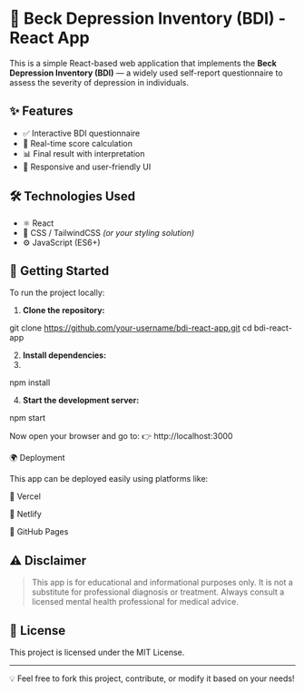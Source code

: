 
# 🧠 Beck Depression Inventory (BDI) - React App

This is a simple React-based web application that implements the **Beck Depression Inventory (BDI)** — a widely used self-report questionnaire to assess the severity of depression in individuals.

## ✨ Features

- ✅ Interactive BDI questionnaire
- 🧮 Real-time score calculation
- 📊 Final result with interpretation
- 📱 Responsive and user-friendly UI

## 🛠️ Technologies Used

- ⚛️ React
- 💅 CSS / TailwindCSS *(or your styling solution)*
- ⚙️ JavaScript (ES6+)

## 🚀 Getting Started

To run the project locally:

1. **Clone the repository:**
   
git clone https://github.com/your-username/bdi-react-app.git
cd bdi-react-app

2. **Install dependencies:**
3. 
npm install

4. **Start the development server:**

npm start

Now open your browser and go to:
👉 http://localhost:3000

🌍 Deployment

This app can be deployed easily using platforms like:

🔗 Vercel

🔗 Netlify

🔗 GitHub Pages


## ⚠️ Disclaimer

> This app is for educational and informational purposes only.
It is not a substitute for professional diagnosis or treatment.
Always consult a licensed mental health professional for medical advice.



## 📄 License

This project is licensed under the MIT License.


---

💡 Feel free to fork this project, contribute, or modify it based on your needs!
